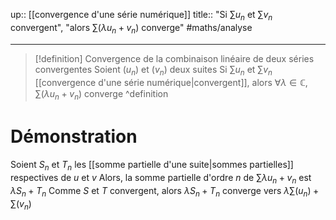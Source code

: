 up:: [[convergence d'une série numérique]] 
title:: "Si $\sum\limits u_{n}$ et $\sum\limits v_{n}$ convergent", "alors $\sum\limits (\lambda u_{n} + v_{n})$ converge"
#maths/analyse 

---

> [!definition] Convergence de la combinaison linéaire de deux séries convergentes
> Soient $(u_{n})$ et $(v_{n})$ deux suites
> Si $\sum\limits u_{n}$ et $\sum\limits v_{n}$ [[convergence d'une série numérique|convergent]], alors 
> $\forall \lambda \in \mathbb{C}, \quad \sum\limits \left( \lambda u_{n} + v_{n} \right)$ converge 
^definition

# Démonstration

Soient $S_{n}$ et $T_{n}$ les [[somme partielle d'une suite|sommes partielles]] respectives de $u$ et $v$
Alors, la somme partielle d'ordre $n$ de $\sum\limits \lambda  u_{n} + v_{n}$ est $\lambda S_{n} + T_{n}$
Comme $S$ et $T$ convergent, alors $\lambda S_{n} + T_{n}$ converge vers $\lambda \sum\limits (u_{n}) + \sum\limits (v_{n})$

